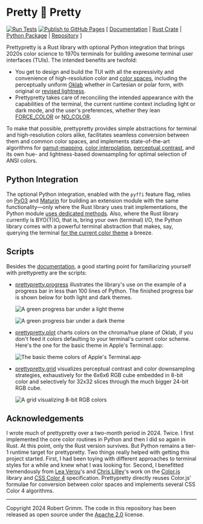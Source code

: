# Pretty 🌸 Pretty

[![Run Tests](https://github.com/apparebit/prettypretty/actions/workflows/ci.yml/badge.svg)](https://github.com/apparebit/prettypretty/actions/workflows/ci.yml)
[![Publish to GitHub Pages](https://github.com/apparebit/prettypretty/actions/workflows/gh-pages.yml/badge.svg)](https://github.com/apparebit/prettypretty/actions/workflows/gh-pages.yml)
\[ [Documentation](https://docs.rs/prettypretty/latest/prettypretty/)
 | [Rust Crate](https://crates.io/crates/prettypretty)
 | [Python Package](https://pypi.org/project/prettypretty/)
 | [Repository](https://github.com/apparebit/prettypretty)
\]

Prettypretty is a Rust library with optional Python integration that brings
2020s color science to 1970s terminals for building awesome terminal user
interfaces (TUIs). The intended benefits are twofold:

  * You get to design and build the TUI with all the expressivity and
    convenience of high-resolution color and [color
    spaces](https://lab.ardov.me/spaces-3d), including the perceptually uniform
    [Oklab](https://bottosson.github.io/posts/oklab/) whether in Cartesian or
    polar form, with original or [revised
    lightness](https://bottosson.github.io/posts/colorpicker/#intermission---a-new-lightness-estimate-for-oklab).
  * Prettypretty takes care of reconciling the intended appearance with the
    capabilities of the terminal, the current runtime context including light or
    dark mode, and the user's preferences, whether they lean
    [FORCE_COLOR](https://force-color.org) or [NO_COLOR](https://no-color.org).

To make that possible, prettypretty provides simple abstractions for terminal
and high-resolution colors alike, facilitates seamless conversion between them
and common color spaces, and implements state-of-the-art algorithms for
[gamut-mapping](https://www.w3.org/TR/css-color-4/#gamut-mapping), [color
interpolation](https://www.w3.org/TR/css-color-4/#interpolation), [perceptual
contrast](https://github.com/Myndex/apca-w3), and its own hue- and
lightness-based downsampling for optimal selection of ANSI colors.


## Python Integration

The optional Python integration, enabled with the `pyffi` feature flag, relies
on [PyO3](https://pyo3.rs/v0.22.0/) and [Maturin](https://www.maturin.rs) for
building an extension module with the same functionality—only where the Rust
library uses trait implementations, the Python module [uses dedicated
methods](https://github.com/apparebit/prettypretty/blob/main/prettypretty/color.pyi).
Also, where the Rust library currently is BYO(T)IO, that is, bring your own
(terminal) I/O, the Python library comes with a powerful terminal abstraction
that makes, say, querying the terminal [for the current color
theme](https://github.com/apparebit/prettypretty/blob/61fb6d7c364c0d083e1073ead146834c1e0bc56d/prettypretty/terminal.py#L1039)
a breeze.


## Scripts

Besides the [documentation](https://apparebit.github.io/prettypretty/), a good
starting point for familiarizing yourself with prettypretty are the scripts:

  * [prettypretty.progress](https://github.com/apparebit/prettypretty/blob/main/prettypretty/progress.py)
    illustrates the library's use on the example of a progress bar in less than
    100 lines of Python. The finished progress bar is shown below for both light
    and dark themes.

    ![A green progress bar under a light theme](https://raw.githubusercontent.com/apparebit/prettypretty/main/docs/figures/progress-bar-light.png)

    ![A green progress bar under a dark theme](https://raw.githubusercontent.com/apparebit/prettypretty/main/docs/figures/progress-bar-dark.png)

  * [prettypretty.plot](https://github.com/apparebit/prettypretty/blob/main/prettypretty/plot.py)
    charts colors on the chroma/hue plane of Oklab, if you don't feed it colors
    defaulting to your terminal's current color scheme. Here's the one for the
    basic theme in Apple's Terminal.app:

    ![The basic theme colors of Apple's
    Terminal.app](https://raw.githubusercontent.com/apparebit/prettypretty/main/docs/figures/terminal.app-basic.svg)

  * [prettypretty.grid](https://github.com/apparebit/prettypretty/blob/main/prettypretty/grid.py)
    visualizes perceptual contrast and color downsampling strategies,
    exhaustively for the 6x6x6 RGB cube embedded in 8-bit color and selectively
    for 32x32 slices through the much bigger 24-bit RGB cube.

    ![A grid visualizing 8-bit RGB colors](https://raw.githubusercontent.com/apparebit/prettypretty/main/docs/figures/rgb6-background.png)


## Acknowledgements

I wrote much of prettypretty over a two-month period in 2024. Twice. I first
implemented the core color routines in Python and then I did so again in Rust.
At this point, only the Rust version survives. But Python remains a tier-1
runtime target for prettypretty. Two things really helped with getting this
project started. First, I had been toying with different approaches to terminal
styles for a while and knew what I was looking for. Second, I benefitted
tremendously from [Lea Verou](http://lea.verou.me/)'s and [Chris
Lilley](https://svgees.us/)'s work on the [Color.js](https://colorjs.io) library
and [CSS Color 4](https://www.w3.org/TR/css-color-4/) specification.
Prettypretty directly reuses Color.js' formulae for conversion between color
spaces and implements several CSS Color 4 algorithms.

---

Copyright 2024 Robert Grimm. The code in this repository has been released as
open source under the [Apache 2.0](LICENSE) license.
